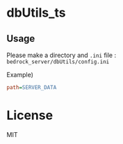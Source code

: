 # dbUtils_ts

## Usage

Please make a directory and `.ini` file :<br>
`bedrock_server/dbUtils/config.ini`

Example)<br>

```ini
path=SERVER_DATA
```

# License

MIT
